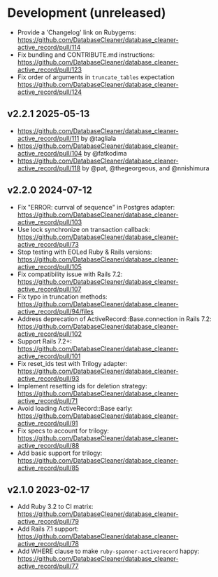 # Development (unreleased)

* Provide a 'Changelog' link on Rubygems: https://github.com/DatabaseCleaner/database_cleaner-active_record/pull/114
* Fix bundling and CONTRIBUTE.md instructions: https://github.com/DatabaseCleaner/database_cleaner-active_record/pull/123
* Fix order of arguments in `truncate_tables` expectation https://github.com/DatabaseCleaner/database_cleaner-active_record/pull/124

## v2.2.1 2025-05-13

* https://github.com/DatabaseCleaner/database_cleaner-active_record/pull/111 by @tagliala
* https://github.com/DatabaseCleaner/database_cleaner-active_record/pull/104 by @fatkodima
* https://github.com/DatabaseCleaner/database_cleaner-active_record/pull/118 by @pat, @thegeorgeous, and @nnishimura

## v2.2.0 2024-07-12

* Fix "ERROR:  currval of sequence" in Postgres adapter: https://github.com/DatabaseCleaner/database_cleaner-active_record/pull/103
* Use lock synchronize on transaction callback: https://github.com/DatabaseCleaner/database_cleaner-active_record/pull/73
* Stop testing with EOLed Ruby & Rails versions: https://github.com/DatabaseCleaner/database_cleaner-active_record/pull/105
* Fix compatibility issue with Rails 7.2: https://github.com/DatabaseCleaner/database_cleaner-active_record/pull/107
* Fix typo in truncation methods: https://github.com/DatabaseCleaner/database_cleaner-active_record/pull/94/files
* Address deprecation of ActiveRecord::Base.connection in Rails 7.2: https://github.com/DatabaseCleaner/database_cleaner-active_record/pull/102
* Support Rails 7.2+: https://github.com/DatabaseCleaner/database_cleaner-active_record/pull/101
* Fix reset_ids test with Trilogy adapter: https://github.com/DatabaseCleaner/database_cleaner-active_record/pull/93
* Implement resetting ids for deletion strategy: https://github.com/DatabaseCleaner/database_cleaner-active_record/pull/71
* Avoid loading ActiveRecord::Base early: https://github.com/DatabaseCleaner/database_cleaner-active_record/pull/91
* Fix specs to account for trilogy: https://github.com/DatabaseCleaner/database_cleaner-active_record/pull/88
* Add basic support for trilogy: https://github.com/DatabaseCleaner/database_cleaner-active_record/pull/85

## v2.1.0 2023-02-17

* Add Ruby 3.2 to CI matrix: https://github.com/DatabaseCleaner/database_cleaner-active_record/pull/79
* Add Rails 7.1 support: https://github.com/DatabaseCleaner/database_cleaner-active_record/pull/78
* Add WHERE clause to make `ruby-spanner-activerecord` happy: https://github.com/DatabaseCleaner/database_cleaner-active_record/pull/77
